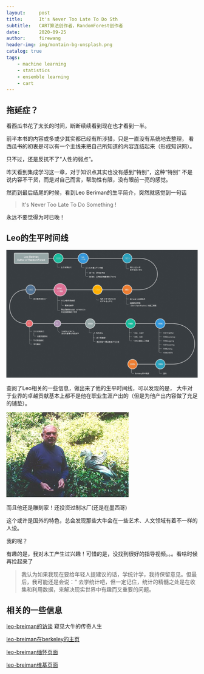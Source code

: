 ```yaml
---
layout:     post
title:      It's Never Too Late To Do Sth
subtitle:   CART算法创作者，RandomForest创作者
date:       2020-09-25
author:     firewang
header-img: img/montain-bg-unsplash.png
catalog: true
tags:
    - machine learning
    - statistics
    - ensemble learning
    - cart
---
```



## 拖延症？
 
看西瓜书花了太长的时间，断断续续看到现在也才看到一半。

前半本书的内容或多或少其实都已经有所涉猎，只是一直没有系统地去整理，
看西瓜书的初衷是可以有一个主线来把自己所知道的内容连结起来（形成知识网）。

只不过，还是反抗不了“人性的弱点”。

昨天看到集成学习这一章，对于知识点其实也没有感到“特别”，这种“特别”
不是说内容不干货，而是对自己而言，帮助性有限，没有眼前一亮的感觉。

然而到最后结尾的时候，看到Leo Beriman的生平简介，突然就感觉到一句话

>  It's Never Too Late To Do Something !

永远不要觉得为时已晚！

## Leo的生平时间线

![](../img/leo_beriman_lifelong_timeline.jpg)

查阅了Leo相关的一些信息，做出来了他的生平时间线，可以发现的是，
大牛对于业界的卓越贡献基本上都不是他在职业生涯产出的（但是为他产出内容做了充足的铺垫）。

![leo](../img/leo.jpg)

而且他还是雕刻家！还投资过制冰厂(还是在墨西哥)

这个或许是国外的特色，总会发现那些大牛会在一些艺术、人文领域有着不一样的人设。

我的呢？

有趣的是，我对木工产生过兴趣！可惜的是，没找到很好的指导视频。。。看啥时候再捡起来了

> 我认为如果我现在要给年轻人提建议的话，学统计学，我持保留意见。但最后，我可能还是会说：“
去学统计吧，但一定记住，统计的精髓之处是在收集和利用数据，来解决现实世界中有趣而又重要的问题。


## 相关的一些信息 

[leo-breiman的访谈](https://www.sohu.com/a/120433200_500658) 窥见大牛的传奇人生

[leo-breiman在berkeley的主页](https://www.stat.berkeley.edu/~breiman/)

[leo-breiman缅怀页面](https://statistics.berkeley.edu/memory/leo-breiman)

[leo-breiman维基页面](https://en.wanweibaike.com/wiki-Leo%20Breiman)
